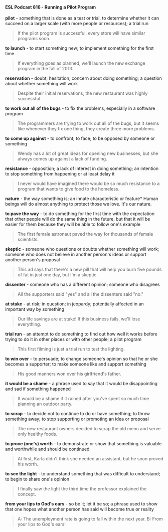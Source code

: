 #### ESL Podcast 816 - Running a Pilot Program

**pilot** - something that is done as a test or trial, to determine whether it can
succeed on a larger scale (with more people or resources); a trial run

> If the pilot program is successful, every store will have similar programs soon.

**to launch** - to start something new; to implement something for the first time

> If everything goes as planned, we'll launch the new exchange program in the
fall of 2013.

**reservation** - doubt; hesitation; concern about doing something; a question
about whether something will work

> Despite their initial reservations, the new restaurant was highly successful.

**to work out all of the bugs** - to fix the problems, especially in a software
program

> The programmers are trying to work out all of the bugs, but it seems like
whenever they fix one thing, they create three more problems.

**to come up against** - to confront; to face; to be opposed by someone or
something

> Wendy has a lot of great ideas for opening new businesses, but she always
comes up against a lack of funding.

**resistance** - opposition; a lack of interest in doing something; an intention to
stop something from happening or at least delay it

> I never would have imagined there would be so much resistance to a program
that wants to give food to the homeless.

**nature** - the way something is; an innate characteristic or feature* Human
beings will do almost anything to protect those we love. It's our nature.

**to pave the way** - to do something for the first time with the expectation that
other people will do the same thing in the future, but that it will be easier for them
because they will be able to follow one's example

> The first female astronaut paved the way for thousands of female scientists.

**skeptic** - someone who questions or doubts whether something will work;
someone who does not believe in another person's ideas or support another
person's proposal

> This ad says that there's a new pill that will help you burn five pounds of fat in
just one day, but I'm a skeptic.

**dissenter** - someone who has a different opinion; someone who disagrees

> All the supporters said "yes" and all the dissenters said "no."

**at stake** - at risk; in question; in jeopardy; potentially affected in an important
way by something

> Our life savings are at stake! If this business fails, we'll lose everything.

**trial run** - an attempt to do something to find out how well it works before trying
to do it in other places or with other people; a pilot program

> This first filming is just a trial run to test the lighting.

**to win over** - to persuade; to change someone's opinion so that he or she
becomes a supporter; to make someone like and support something

> His good manners won over his girlfriend's father.

**it would be a shame** - a phrase used to say that it would be disappointing and
sad if something happened

> It would be a shame if it rained after you've spent so much time planning an
outdoor party.

**to scrap** - to decide not to continue to do or have something; to throw something
away; to stop supporting or promoting an idea or proposal

> The new restaurant owners decided to scrap the old menu and serve only
healthy foods.

**to prove (one's) worth** - to demonstrate or show that something is valuable and
worthwhile and should be continued

> At first, Karla didn't think she needed an assistant, but he soon proved his
worth.

**to see the light** - to understand something that was difficult to understand; to
begin to share one's opinion

> I finally saw the light the third time the professor explained the concept.

**from your lips to God's ears** - so be it; let it be so; a phrase used to show that
one hopes what another person has said will become true or reality

> A: The unemployment rate is going to fall within the next year.
B: From your lips to God's ears!

